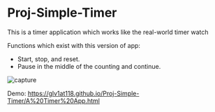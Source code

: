 # Proj-Simple-Timer
This is a timer application which works like the real-world timer watch

Functions which exist with this version of app:
- Start, stop, and reset.
- Pause in the middle of the counting and continue.

![capture](https://user-images.githubusercontent.com/44102726/53273695-addce100-36c2-11e9-8b3e-1e183a760d97.PNG)

Demo: https://glv1at118.github.io/Proj-Simple-Timer/A%20Timer%20App.html
